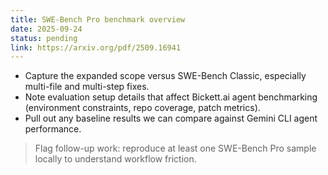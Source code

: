 ```yaml
---
title: SWE-Bench Pro benchmark overview
date: 2025-09-24
status: pending
link: https://arxiv.org/pdf/2509.16941
---
```


- Capture the expanded scope versus SWE-Bench Classic, especially multi-file and multi-step fixes.
- Note evaluation setup details that affect Bickett.ai agent benchmarking (environment constraints, repo coverage, patch metrics).
- Pull out any baseline results we can compare against Gemini CLI agent performance.

> Flag follow-up work: reproduce at least one SWE-Bench Pro sample locally to understand workflow friction.
